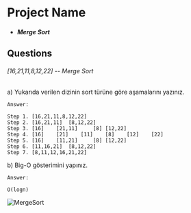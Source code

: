# Project Name

* ##### Merge Sort
## Questions

###### [16,21,11,8,12,22] -- *Merge Sort*

a) Yukarıda verilen dizinin sort türüne göre aşamalarını yazınız.
```
Answer:

Step 1. [16,21,11,8,12,22] 
Step 2. [16,21,11]  [8,12,22] 
Step 3. [16]    [21,11]     [8] [12,22]
Step 4. [16]    [21]    [11]    [8]    [12]    [22]
Step 5. [16]    [11,21]     [8] [12,22]
Step 6. [11,16,21]  [8,12,22] 
Step 7. [8,11,12,16,21,22] 
```
b) Big-O gösterimini yapınız.
```
Answer:

O(logn)
```


![MergeSort](https://github.com/alpulkegul/kodluyoruz/assets/158475086/94fd2158-ecc3-4ecb-ad17-7af43a86a4c2)
